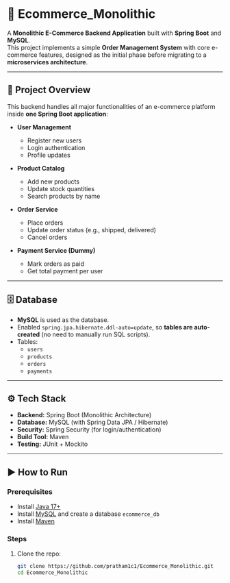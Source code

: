 # 🛒 Ecommerce_Monolithic

A **Monolithic E-Commerce Backend Application** built with **Spring Boot** and **MySQL**.  
This project implements a simple **Order Management System** with core e-commerce features, designed as the initial phase before migrating to a **microservices architecture**.

---

## 🚀 Project Overview
This backend handles all major functionalities of an e-commerce platform inside **one Spring Boot application**:

- **User Management**
    - Register new users
    - Login authentication
    - Profile updates

- **Product Catalog**
    - Add new products
    - Update stock quantities
    - Search products by name

- **Order Service**
    - Place orders
    - Update order status (e.g., shipped, delivered)
    - Cancel orders

- **Payment Service (Dummy)**
    - Mark orders as paid
    - Get total payment per user

---

## 🗄️ Database
- **MySQL** is used as the database.
- Enabled `spring.jpa.hibernate.ddl-auto=update`, so **tables are auto-created** (no need to manually run SQL scripts).
- Tables:
    - `users`
    - `products`
    - `orders`
    - `payments`

---

## ⚙️ Tech Stack
- **Backend:** Spring Boot (Monolithic Architecture)
- **Database:** MySQL (with Spring Data JPA / Hibernate)
- **Security:** Spring Security (for login/authentication)
- **Build Tool:** Maven
- **Testing:** JUnit + Mockito

---

## ▶️ How to Run

### Prerequisites
- Install [Java 17+](https://adoptium.net/)
- Install [MySQL](https://dev.mysql.com/downloads/) and create a database `ecommerce_db`
- Install [Maven](https://maven.apache.org/)

### Steps
1. Clone the repo:
   ```bash
   git clone https://github.com/pratham1c1/Ecommerce_Monolithic.git
   cd Ecommerce_Monolithic
